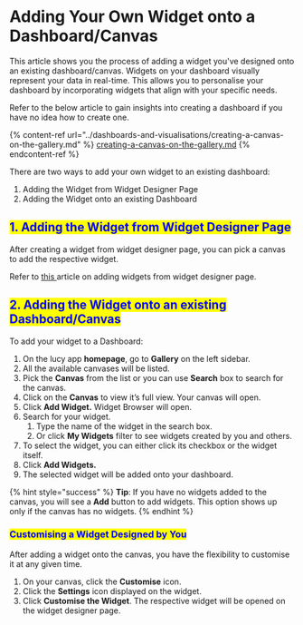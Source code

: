 # Adding Your Own Widget onto a Dashboard/Canvas

This article shows you the process of adding a widget you've designed onto an existing dashboard/canvas. Widgets on your dashboard visually represent your data in real-time. This allows you to personalise your dashboard by incorporating widgets that align with your specific needs.&#x20;

Refer to the below article to gain insights into creating a dashboard if you have no idea how to create one.&#x20;

{% content-ref url="../dashboards-and-visualisations/creating-a-canvas-on-the-gallery.md" %}
[creating-a-canvas-on-the-gallery.md](../dashboards-and-visualisations/creating-a-canvas-on-the-gallery.md)
{% endcontent-ref %}

There are two ways to add your own widget to an existing dashboard:

1. Adding the Widget from Widget Designer Page
2. Adding the Widget onto an existing Dashboard

## <mark style="color:blue;">1. Adding the Widget from Widget Designer Page</mark>

After creating a widget from widget designer page, you can pick a canvas to add the respective widget.

Refer to [this ](sharing-a-user-interface.md#adding-the-user-interface-to-a-dashboard-canvas)article on adding widgets from widget designer page.

## <mark style="color:blue;">2. Adding the Widget onto an existing Dashboard/Canvas</mark>

To add your widget to a Dashboard:

1. On the lucy app **homepage**, go to **Gallery** on the left sidebar.
2. All the available canvases will be listed.
3. Pick the **Canvas** from the list or you can use **Search** box to search for the canvas.
4. Click on the **Canvas** to view it’s full view. Your canvas will open.
5. Click **Add Widget.** Widget Browser will open.
6. Search for your widget.
   1. Type the name of the widget in the search box.
   2. Or click **My Widgets** filter to see widgets created by you and others.
7. To select the widget, you can either click its checkbox or the widget itself.
8. Click **Add Widgets.**
9. The selected widget will be added onto your dashboard.

{% hint style="success" %}
**Tip**: If you have no widgets added to the canvas, you will see a **Add** button to add widgets. This option shows up only if the canvas has no widgets.
{% endhint %}

### <mark style="color:blue;">Customising a Widget Designed by You</mark>

After adding a widget onto the canvas, you have the flexibility to customise it at any given time.

1. On your canvas, click the **Customise** icon.
2. Click the **Settings** icon displayed on the widget.
3. Click **Customise the Widget**. The respective widget will be opened on the widget designer page.
